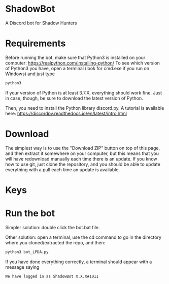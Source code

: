 # ShadowBot
A Discord bot for Shadow Hunters

# Requirements
Before running the bot, make sure that Python3 is installed on your computer: https://realpython.com/installing-python/
To see which version of Python3 you have, open a terminal (look for cmd.exe if you run on Windows) and just type

```bash
python3
```

If your version of Python is at least 3.7.X, everything should work fine. Just in case, though, be sure to download the latest version of Python.


Then, you need to install the Python library discord.py. A tutorial is available here: https://discordpy.readthedocs.io/en/latest/intro.html

# Download

The simplest way is to use the "Download ZIP" button on top of this page, and then extract it somewhere on your computer, but this means that you will have redownload manually each time there is an update.
If you know how to use git, just clone the repository, and you should be able to update everything with a pull each time an update is available.

# Keys


# Run the bot

Simpler solution: double click the bot.bat file.

Other solution: open a terminal, use the cd command to go in the directory where you cloned/extracted the repo, and then:
```python
python3 bot_LPDA.py
```

If you have done everything correctly, a terminal should appear with a message saying
```bash
We have logged in as ShadowBot X.X.X#1011
```


